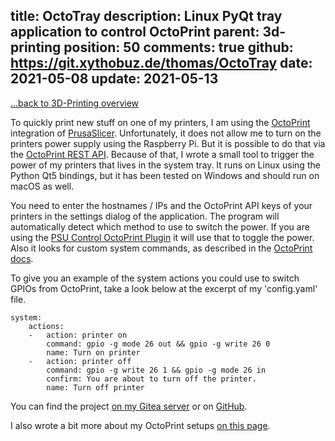 title: OctoTray
description: Linux PyQt tray application to control OctoPrint
parent: 3d-printing
position: 50
comments: true
github: https://git.xythobuz.de/thomas/OctoTray
date: 2021-05-08
update: 2021-05-13
---

<span class="listdesc">[...back to 3D-Printing overview](3d-printing.html)</span>

<!--%
printLatestRelease("xythobuz", "OctoTray")
%-->

To quickly print new stuff on one of my printers, I am using the [OctoPrint](https://octoprint.org) integration of [PrusaSlicer](https://github.com/prusa3d/PrusaSlicer).
Unfortunately, it does not allow me to turn on the printers power supply using the Raspberry Pi.
But it is possible to do that via the [OctoPrint REST API](https://docs.octoprint.org/en/master/api/index.html).
Because of that, I wrote a small tool to trigger the power of my printers that lives in the system tray.
It runs on Linux using the Python Qt5 bindings, but it has been tested on Windows and should run on macOS as well.

<!--%
lightgallery([
    [ "img/octotray_3.png", "Screenshot of OctoTray version 0.2" ],
    [ "img/octotray_2.png", "Screenshot of webcam viewer in OctoTray version 0.2" ],
    [ "img/octotray_4.png", "Screenshot of status dialog in OctoTray version 0.2" ],
    [ "img/octotray_1.png", "Screenshot of OctoTray version 0.1" ]
])
%-->

You need to enter the hostnames / IPs and the OctoPrint API keys of your printers in the settings dialog of the application.
The program will automatically detect which method to use to switch the power.
If you are using the [PSU Control OctoPrint Plugin](https://plugins.octoprint.org/plugins/psucontrol/) it will use that to toggle the power.
Also it looks for custom system commands, as described in the [OctoPrint docs](https://docs.octoprint.org/en/master/configuration/config_yaml.html#system).

To give you an example of the system actions you could use to switch GPIOs from OctoPrint, take a look below at the excerpt of my 'config.yaml' file.

    system:
        actions:
        -   action: printer on
            command: gpio -g mode 26 out && gpio -g write 26 0
            name: Turn on printer
        -   action: printer off
            command: gpio -g write 26 1 && gpio -g mode 26 in
            confirm: You are about to turn off the printer.
            name: Turn off printer

You can find the project [on my Gitea server](https://git.xythobuz.de/thomas/OctoTray) or on [GitHub](https://github.com/xythobuz/OctoTray).

I also wrote a bit more about my OctoPrint setups [on this page](octoprint.html).
